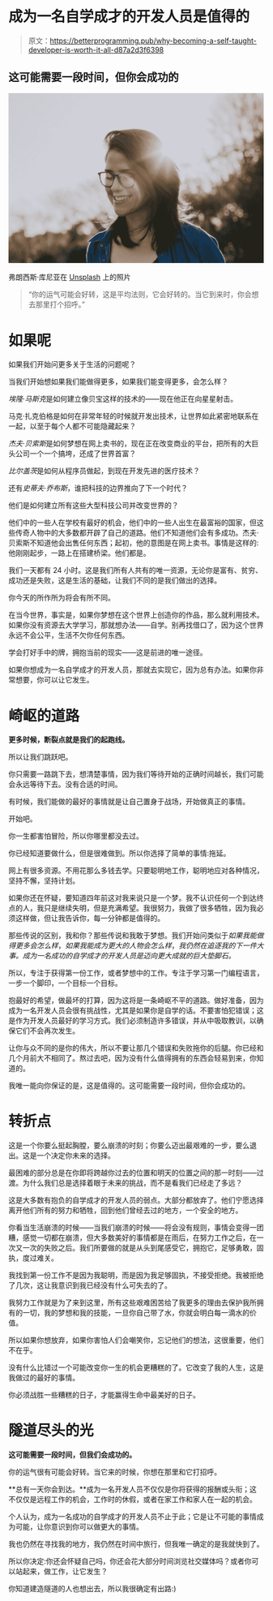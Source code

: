 # 成为一名自学成才的开发人员是值得的

> 原文：<https://betterprogramming.pub/why-becoming-a-self-taught-developer-is-worth-it-all-d87a2d3f6398>

## 这可能需要一段时间，但你会成功的

![](img/f9e6ac2a55f5435316ab3ddf74024b1f.png)

弗朗西斯·库尼亚在 [Unsplash](https://unsplash.com/s/photos/woman-with-glasses?utm_source=unsplash&utm_medium=referral&utm_content=creditCopyText) 上的照片

> “你的运气可能会好转，这是平均法则，它会好转的。当它到来时，你会想去那里打个招呼。”

# 如果呢

如果我们开始问更多关于生活的问题呢？

当我们开始想如果我们能做得更多，如果我们能变得更多，会怎么样？

*埃隆·马斯克*是如何建立像贝宝这样的技术的——现在他正在向星星射击。

马克·扎克伯格是如何在非常年轻的时候就开发出技术，让世界如此紧密地联系在一起，以至于每个人都不可能隐藏起来？

*杰夫·贝索斯*是如何梦想在网上卖书的，现在正在改变商业的平台，把所有的大巨头公司一个一个搞垮，还成了世界首富？

*比尔盖茨*是如何从程序员做起，到现在开发先进的医疗技术？

还有*史蒂夫·乔布斯*，谁把科技的边界推向了下一个时代？

他们是如何建立所有这些大型科技公司并改变世界的？

他们中的一些人在学校有最好的机会，他们中的一些人出生在最富裕的国家，但这些传奇人物中的大多数都开辟了自己的道路。他们不知道他们会有多成功。杰夫·贝索斯不知道他会出售任何东西；起初，他的意图是在网上卖书。事情是这样的:他刚刚起步，一路上在搭建桥梁。他们都是。

我们一天都有 24 小时。这是我们所有人共有的唯一资源，无论你是富有、贫穷、成功还是失败，这是生活的基础，让我们不同的是我们做出的选择。

你今天的所作所为将会有所不同。

在当今世界，事实是，如果你梦想在这个世界上创造你的作品，那么就利用技术。如果你没有资源去大学学习，那就想办法——自学。别再找借口了，因为这个世界永远不会公平，生活不欠你任何东西。

学会打好手中的牌，拥抱当前的现实——这是前进的唯一途径。

如果你想成为一名自学成才的开发人员，那就去实现它，因为总有办法。如果你非常想要，你可以让它发生。

# 崎岖的道路

**更多时候，断裂点就是我们的起跑线。**

所以让我们跳跃吧。

你只需要一路跳下去，想清楚事情，因为我们等待开始的正确时间越长，我们可能会永远等待下去。没有合适的时间。

有时候，我们能做的最好的事情就是让自己置身于战场，开始做真正的事情。

开始吧。

你一生都害怕冒险，所以你哪里都没去过。

你已经知道要做什么，但是很难做到。所以你选择了简单的事情:拖延。

网上有很多资源。不用花那么多钱去学。只要聪明地工作，聪明地应对各种情况，坚持不懈，坚持计划。

如果你还在怀疑，要知道四年前这对我来说只是一个梦。我不认识任何一个到达终点的人，我只是继续失明，但是充满希望。我很努力，我做了很多牺牲，因为我必须这样做，但让我告诉你，每一分钟都是值得的。

那些传说的区别，我和你？那些传说和我敢于梦想。我们开始问类似于*如果我能做得更多会怎么样*，*如果我能成为更大的人物会怎么样*，*我仍然在追逐我的下一件大事。成为一名成功的自学成才的开发人员是迈向更大成就的巨大垫脚石。*

所以，专注于获得第一份工作，或者梦想中的工作。专注于学习第一门编程语言，一步一个脚印，一个目标一个目标。

抱最好的希望，做最坏的打算，因为这将是一条崎岖不平的道路。做好准备，因为成为一名开发人员会很有挑战性，尤其是如果你是自学的话。不要害怕犯错误；这是作为开发人员最好的学习方式。我们必须制造许多错误，并从中吸取教训，以确保它们不会再次发生。

让你与众不同的是你的伟大，所以不要让那几个错误和失败拖你的后腿。你已经和几个月前大不相同了。熬过去吧，因为没有什么值得拥有的东西会轻易到来，你知道的。

我唯一能向你保证的是，这是值得的。这可能需要一段时间，但你会成功的。

# 转折点

这是一个你要么挺起胸膛，要么崩溃的时刻；你要么迈出最艰难的一步，要么退出。这是一个决定你未来的选择。

最困难的部分总是在你即将跨越你过去的位置和明天的位置之间的那一时刻——过渡。为什么我们总是选择着眼于未来的挑战，而不是看我们已经走了多远？

这是大多数有抱负的自学成才的开发人员的弱点。大部分都放弃了。他们宁愿选择离开他们所有的努力和牺牲，回到他们曾经去过的地方，一个安全的地方。

你看当生活崩溃的时候——当我们崩溃的时候——将会没有规则，事情会变得一团糟，感觉一切都在崩溃，但大多数美好的事情都是在雨后，在努力工作之后，在一次又一次的失败之后。我们所要做的就是从头到尾感受它，拥抱它，足够勇敢，固执，度过难关。

我找到第一份工作不是因为我聪明，而是因为我足够固执，不接受拒绝。我被拒绝了几次，这让我意识到我已经没有什么可失去的了。

我努力工作就是为了来到这里，所有这些艰难困苦给了我更多的理由去保护我所拥有的一切，我的梦想和我的技能，一旦你自己带了水，你就会明白每一滴水的价值。

所以如果你想放弃，如果你害怕人们会嘲笑你，忘记他们的想法，这很重要，他们不在乎。

没有什么比错过一个可能改变你一生的机会更糟糕的了。它改变了我的人生，这是我做过的最好的事情。

你必须战胜一些糟糕的日子，才能赢得生命中最美好的日子。

# 隧道尽头的光

**这可能需要一段时间，但我们会成功的。**

你的运气很有可能会好转。当它来的时候，你想在那里和它打招呼。

**总有一天你会到达。**成为一名开发人员不仅仅是你将获得的报酬或头衔；这不仅仅是远程工作的机会，工作时的休假，或者在家工作和家人在一起的机会。

个人认为，成为一名成功的自学成才的开发人员不止于此；它是让不可能的事情成为可能，让你意识到你可以做更大的事情。

我也仍然在寻找我的地方，我仍然在时间中旅行，但我唯一确定的是我就快到了。

所以你决定:你还会怀疑自己吗，你还会花大部分时间浏览社交媒体吗？或者你可以站起来，做工作，让它发生？

你知道建造隧道的人也想出去，所以我很确定有出路:)